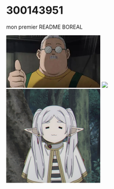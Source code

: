 # 300143951
mon premier README BOREAL

<img src=images/sakamoto.webp width='50%' hight='50%'></img>
<img src=images/team_ffr.webp width='50%' hight='50%'></img>
<img src=images/frieren.png width='50%' hight='50%'></img>

